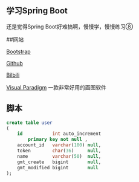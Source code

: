 ## 学习Spring Boot


还是觉得Spring Boot好难搞啊，慢慢学，慢慢练习⑧

##网站

[Bootstrap](https://www.bootcss.com/)

[Github](https://github.com/)

[Bilbili](https://www.bilibili.com/)

[Visual Paradigm](http://www.visual-paradigm.com)
一款非常好用的画图软件


## 脚本
```sql
create table user
(
    id           int auto_increment
        primary key not null ,
    account_id   varchar(100) null,
    token        char(36)     null,
    name         varchar(50)  null,
    gmt_create   bigint       null,
    gmt_modified bigint       null
);
```

